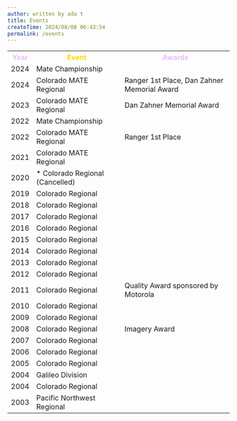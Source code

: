 ```yaml
---
author: written by ada t
title: Events
createTime: 2024/08/08 06:43:54
permalink: /events
---
```

<style>
  h2.hero-name{
  	color:  #3e2137;
  }
  h2{
  	color:  #ebbcfc;
  }
  h3{
  	color:  #FFD700;
  }
  .image-container {
    position: relative;
    height: 150px;
    overflow: hidden;
    margin-bottom: 20px;
  }

  .image-container img {
    width: 100%;
    position: relative;
  }

  .arrow {
    position: absolute;
    bottom: 0;
    left: 50%;
    transform: translateX(-50%);
    font-size: 20px;
    cursor: pointer;
    background-color: rgba(0, 0, 0, 0.7);
    padding-top: 3px;
    padding-right: 5px;
    padding-bottom: 3px;
    padding-left: 5px;
    border-radius: 50%;
  }
</style>
<table>
  <tr>
    <th style="color: #ebbcfc">Year</th>
    <th style="color: #ffd700">Event</th>
    <th style="color: #ebbcfc">Awards</th>
  </tr>
  <tr>
    <td>2024</td>
    <td>Mate Championship</td>
    <td></td>
  </tr>
  <tr>
    <td>2024</td>
    <td>Colorado MATE Regional</td>
    <td>Ranger 1st Place, Dan Zahner Memorial Award</td>
  </tr>
  <tr>
    <td>2023</td>
    <td>Colorado MATE Regional</td>
    <td>Dan Zahner Memorial Award</td>
  </tr>
  <tr>
    <td>2022</td>
    <td>Mate Championship</td>
    <td></td>
  </tr>
  <tr>
    <td>2022</td>
    <td>Colorado MATE Regional</td>
    <td>Ranger 1st Place</td>
  </tr>
  <tr>
    <td>2021</td>
    <td>Colorado MATE Regional</td>
    <td></td>
  </tr>
  <tr>
    <td>2020</td>
    <td>* Colorado Regional (Cancelled)</td>
    <td></td>
  </tr>
  <tr>
    <td>2019</td>
    <td>Colorado Regional</td>
    <td></td>
  </tr>
  <tr>
    <td>2018</td>
    <td>Colorado Regional</td>
    <td></td>
  </tr>
  <tr>
    <td>2017</td>
    <td>Colorado Regional</td>
    <td></td>
  </tr>
  <tr>
    <td>2016</td>
    <td>Colorado Regional</td>
    <td></td>
  </tr>
  <tr>
    <td>2015</td>
    <td>Colorado Regional</td>
    <td></td>
  </tr>
  <tr>
    <td>2014</td>
    <td>Colorado Regional</td>
    <td></td>
  </tr>
  <tr>
    <td>2013</td>
    <td>Colorado Regional</td>
    <td></td>
  </tr>
  <tr>
    <td>2012</td>
    <td>Colorado Regional</td>
    <td></td>
  </tr>
  <tr>
    <td>2011</td>
    <td>Colorado Regional</td>
    <td>Quality Award sponsored by Motorola</td>
  </tr>
  <tr>
    <td>2010</td>
    <td>Colorado Regional</td>
    <td></td>
  </tr>
  <tr>
    <td>2009</td>
    <td>Colorado Regional</td>
    <td></td>
  </tr>
  <tr>
    <td>2008</td>
    <td>Colorado Regional</td>
    <td>Imagery Award</td>
  </tr>
  <tr>
    <td>2007</td>
    <td>Colorado Regional</td>
    <td></td>
  </tr>
  <tr>
    <td>2006</td>
    <td>Colorado Regional</td>
    <td></td>
  </tr>
  <tr>
    <td>2005</td>
    <td>Colorado Regional</td>
    <td></td>
  </tr>
  <tr>
    <td>2004</td>
    <td>Galileo Division</td>
    <td></td>
  </tr>
  <tr>
    <td>2004</td>
    <td>Colorado Regional</td>
    <td></td>
  </tr>
  <tr>
    <td>2003</td>
    <td>Pacific Northwest Regional</td>
    <td></td>
  </tr>
</table>
